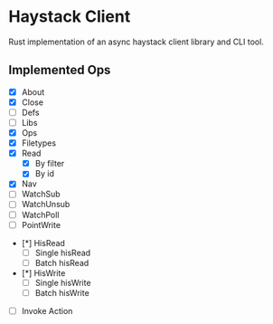 # Haystack Client
Rust implementation of an async haystack client library and CLI tool.

## Implemented Ops
- [x] About
- [x] Close
- [ ] Defs
- [ ] Libs
- [x] Ops
- [x] Filetypes
- [x] Read
    - [x] By filter
    - [x] By id
- [x] Nav
- [ ] WatchSub
- [ ] WatchUnsub
- [ ] WatchPoll
- [ ] PointWrite
- [*] HisRead
    - [ ] Single hisRead
    - [ ] Batch hisRead
- [*] HisWrite
    - [ ] Single hisWrite
    - [ ] Batch hisWrite
- [ ] Invoke Action